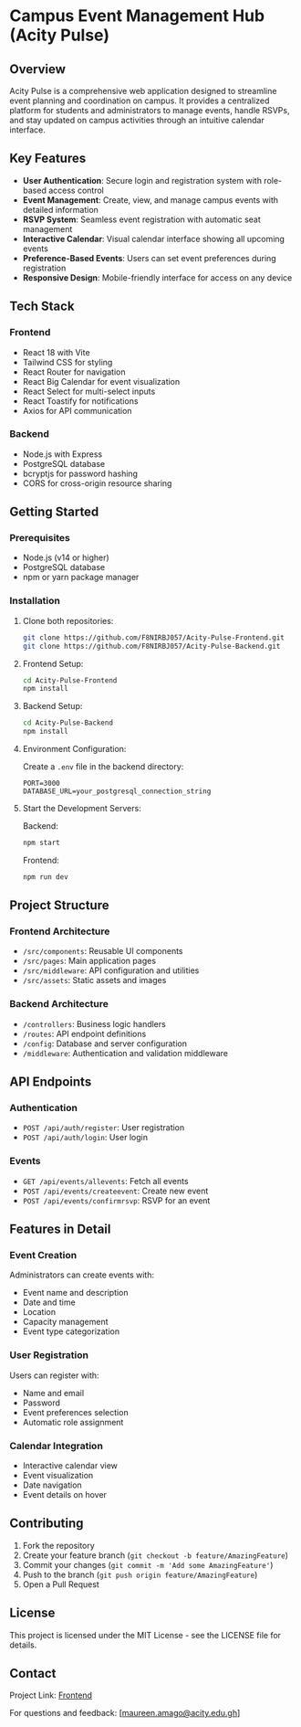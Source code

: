 # Campus Event Management Hub (Acity Pulse)

## Overview

Acity Pulse is a comprehensive web application designed to streamline event planning and coordination on campus. It provides a centralized platform for students and administrators to manage events, handle RSVPs, and stay updated on campus activities through an intuitive calendar interface.

## Key Features

- **User Authentication**: Secure login and registration system with role-based access control
- **Event Management**: Create, view, and manage campus events with detailed information
- **RSVP System**: Seamless event registration with automatic seat management
- **Interactive Calendar**: Visual calendar interface showing all upcoming events
- **Preference-Based Events**: Users can set event preferences during registration
- **Responsive Design**: Mobile-friendly interface for access on any device

## Tech Stack

### Frontend
- React 18 with Vite
- Tailwind CSS for styling
- React Router for navigation
- React Big Calendar for event visualization
- React Select for multi-select inputs
- React Toastify for notifications
- Axios for API communication

### Backend
- Node.js with Express
- PostgreSQL database
- bcryptjs for password hashing
- CORS for cross-origin resource sharing

## Getting Started

### Prerequisites
- Node.js (v14 or higher)
- PostgreSQL database
- npm or yarn package manager

### Installation

1. Clone both repositories:

   ```bash
   git clone https://github.com/F8NIRBJ057/Acity-Pulse-Frontend.git
   git clone https://github.com/F8NIRBJ057/Acity-Pulse-Backend.git
   ```

2. Frontend Setup:

   ```bash
   cd Acity-Pulse-Frontend
   npm install
   ```

3. Backend Setup:

   ```bash
   cd Acity-Pulse-Backend
   npm install
   ```

4. Environment Configuration:

   Create a `.env` file in the backend directory:

   ```
   PORT=3000
   DATABASE_URL=your_postgresql_connection_string
   ```

5. Start the Development Servers:

   Backend:

   ```bash
   npm start
   ```

   Frontend:

   ```bash
   npm run dev
   ```

## Project Structure

### Frontend Architecture
- `/src/components`: Reusable UI components
- `/src/pages`: Main application pages
- `/src/middleware`: API configuration and utilities
- `/src/assets`: Static assets and images

### Backend Architecture
- `/controllers`: Business logic handlers
- `/routes`: API endpoint definitions
- `/config`: Database and server configuration
- `/middleware`: Authentication and validation middleware

## API Endpoints

### Authentication
- `POST /api/auth/register`: User registration
- `POST /api/auth/login`: User login

### Events
- `GET /api/events/allevents`: Fetch all events
- `POST /api/events/createevent`: Create new event
- `POST /api/events/confirmrsvp`: RSVP for an event

## Features in Detail

### Event Creation
Administrators can create events with:
- Event name and description
- Date and time
- Location
- Capacity management
- Event type categorization

### User Registration
Users can register with:
- Name and email
- Password
- Event preferences selection
- Automatic role assignment

### Calendar Integration
- Interactive calendar view
- Event visualization
- Date navigation
- Event details on hover

## Contributing

1. Fork the repository
2. Create your feature branch (`git checkout -b feature/AmazingFeature`)
3. Commit your changes (`git commit -m 'Add some AmazingFeature'`)
4. Push to the branch (`git push origin feature/AmazingFeature`)
5. Open a Pull Request

## License

This project is licensed under the MIT License - see the LICENSE file for details.

## Contact

Project Link: [Frontend](https://github.com/F8NIRBJ057/Acity-Pulse-Frontend)

For questions and feedback: [maureen.amago@acity.edu.gh]

